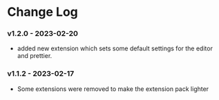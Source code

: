 # Change Log

### v1.2.0 - 2023-02-20

- added new extension which sets some default settings for the editor and prettier.
### v1.1.2 - 2023-02-17

- Some extensions were removed to make the extension pack lighter
